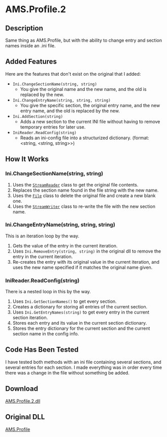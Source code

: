 # AMS.Profile.2
## Description
Same thing as AMS.Profile, but with the ability to change entry and section names inside an .ini file.

## Added Features
Here are the features that don't exist on the original that I added:
  - `Ini.ChangeSectionName(string, string)`
    - You give the original name and the new name, and the old is replaced by the new.
  - `Ini.ChangeEntryName(string, string, string)`
    - You give the specific section, the original entry name, and the new entry name, and the old is replaced by the new.
  - `Ini.AddSection(string)`
    - Adds a new section to the current INI file without having to remove temporary entries for later use.
  - `IniReader.ReadConfig(string)`
    - Reads an ini-config file into a structurized dictionary. (format: <string, <string, string>>)

## How It Works
### Ini.ChangeSectionName(string, string)
1. Uses the [`StreamReader`](https://docs.microsoft.com/en-us/dotnet/api/system.io.streamreader?view=net-6.0) class to get the original file contents.
2. Replaces the section name found in the file string with the new name.
3. Uses the [`File`](https://docs.microsoft.com/en-us/dotnet/api/system.io.file?view=net-6.0) class to delete the original file and create a new blank one.
4. Uses the [`StreamWriter`](https://docs.microsoft.com/en-us/dotnet/api/system.io.streamwriter?view=net-6.0) class to re-write the file with the new section name.

### Ini.ChangeEntryName(string, string, string)
This is an iteration loop by the way.
1. Gets the value of the entry in the current iteration.
2. Uses `Ini.RemoveEntry(string, string)` in the original dll to remove the entry in the current iteration.
3. Re-creates the entry with its original value in the current iteration, and uses the new name specified if it matches the original name given.

### IniReader.ReadConfig(string)
There is a nested loop in this by the way.
1. Uses `Ini.GetSectionNames()` to get every section.
2. Creates a dictionary for storing all entries of the current section.
3. Uses `Ini.GetEntryNames(string)` to get every entry in the current section iteration.
4. Stores each entry and its value in the current section dictionary.
5. Stores the entry dictionary for the current section and the current section name in the config info.

## Code Has Been Tested
I have tested both methods with an ini file containing several sections, and several entries for each section. I made everything was in order every time there was a change in the file without something be added.

## Download
[AMS.Profile.2.dll](https://github.com/Lexz-08/AMS.Profile.2/releases/download/ams.profile.2/AMS.Profile.2.dll)

## Original DLL
[AMS.Profile](https://www.nuget.org/packages/Ams.Profile/)
